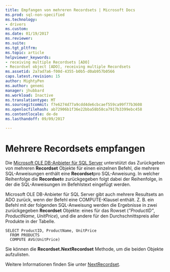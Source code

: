```yaml
---
title: Empfangen von mehreren Recordsets | Microsoft Docs
ms.prod: sql-non-specified
ms.technology:
- drivers
ms.custom: 
ms.date: 01/19/2017
ms.reviewer: 
ms.suite: 
ms.tgt_pltfrm: 
ms.topic: article
helpviewer_keywords:
- receiving multiple Recordsets [ADO]
- Recordset object [ADO], receiving multiple Recordsets
ms.assetid: 2a7ad7a6-f00d-4355-b0b5-d0ab957b0566
caps.latest.revision: 15
author: MightyPen
ms.author: genemi
manager: jhubbard
ms.workload: Inactive
ms.translationtype: MT
ms.sourcegitcommit: f7e6274d77a9cdd4de6cbcaef559ca99f77b3608
ms.openlocfilehash: ab72906b1f36e22bba58b58ca7917b3399ebc458
ms.contentlocale: de-de
ms.lasthandoff: 09/09/2017

---
```

# <a name="receiving-multiple-recordsets"></a>Mehrere Recordsets empfangen
Die [Microsoft OLE DB-Anbieter für SQL Server](../../../ado/guide/appendixes/microsoft-ole-db-provider-for-sql-server.md) unterstützt das Zurückgeben von mehreren **Recordset** Objekte für einen einzelnen Befehl, die mehrere SQL-Anweisungen enthält eine **Recordset**pro SQL-Anweisung. In welcher Reihenfolge die **Recordset**e zurückgegeben folgt dabei der Reihenfolge, in der die SQL-Anweisungen im Befehlstext eingefügt werden.  
  
 Microsoft OLE DB-Anbieter für SQL Server gibt auch mehrere Resultsets an ADO zurück, wenn der Befehl eine COMPUTE-Klausel enthält. Z. B. ein Befehl mit der folgenden SQL-Anweisung werden die Ergebnisse in zwei zurückgegeben **Recordset** Objekte: eines für das Rowset (*"ProductID"*, *ProductName*, *UnitPrice*), und die andere für den Durchschnittspreis aller Produkte in der Tabelle.  
  
```  
SELECT ProductID, ProductName, UnitPrice   
  FROM PRODUCTS   
  COMPUTE AVG(UnitPrice)  
```  
  
 Sie können die **Recordset.NextRecordset** Methode, um die beiden Objekte aufzulisten.  
  
 Weitere Informationen finden Sie unter [NextRecordset](../../../ado/reference/ado-api/nextrecordset-method-ado.md).

